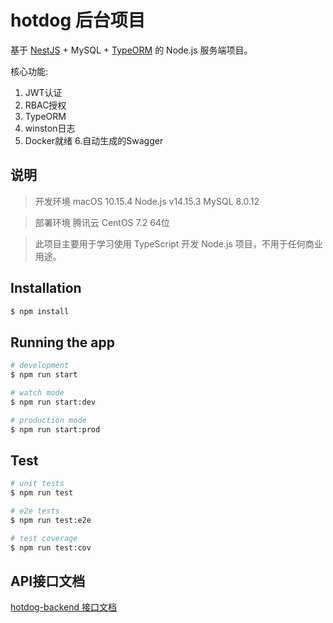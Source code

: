 # hotdog 后台项目
基于 [NestJS](https://github.com/nestjs/nest) + MySQL + [TypeORM](https://github.com/typeorm/typeorm) 的 Node.js 服务端项目。

核心功能:
1. JWT认证
2. RBAC授权
3. TypeORM
4. winston日志
5. Docker就绪
6.自动生成的Swagger

## 说明
> 开发环境 macOS 10.15.4 Node.js v14.15.3 MySQL 8.0.12
    
> 部署环境 腾讯云 CentOS 7.2 64位

> 此项目主要用于学习使用 TypeScript 开发 Node.js 项目，不用于任何商业用途。

## Installation

```bash
$ npm install
```

## Running the app

```bash
# development
$ npm run start

# watch mode
$ npm run start:dev

# production mode
$ npm run start:prod
```

## Test

```bash
# unit tests
$ npm run test

# e2e tests
$ npm run test:e2e

# test coverage
$ npm run test:cov
```

## API接口文档
[hotdog-backend 接口文档](https://github.com/liangxinwei/hotdog-backend/blob/master/API.md)
